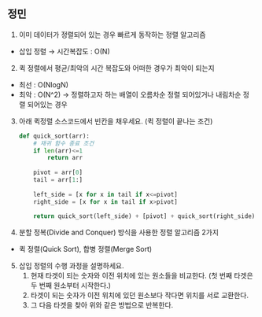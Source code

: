 ## 정민
1. 이미 데이터가 정렬되어 있는 경우 빠르게 동작하는 정렬 알고리즘
- 삽입 정렬 → 시간복잡도 : O(N)

2. 퀵 정렬에서 평균/최악의 시간 복잡도와 어떠한 경우가 최악이 되는지
- 최선 : O(NlogN)
- 최악 : O(N^2) → 정렬하고자 하는 배열이 오름차순 정렬 되어있거나 내림차순 정렬 되어있는 경우

3. 아래 퀵정렬 소스코드에서 빈칸을 채우세요. (퀵 정렬이 끝나는 조건)
    ```python
    def quick_sort(arr):
        # 재귀 함수 종료 조건
        if len(arr)<=1
            return arr
        
        pivot = arr[0]
        tail = arr[1:] 
        
        left_side = [x for x in tail if x<=pivot]
        right_side = [x for x in tail if x>pivot] 
        
        return quick_sort(left_side) + [pivot] + quick_sort(right_side)
    ```

4. 분할 정복(Divide and Conquer) 방식을 사용한 정렬 알고리즘 2가지
- 퀵 정렬(Quick Sort), 합병 정렬(Merge Sort) 

5. 삽입 정렬의 수행 과정을 설명하세요.
    1) 현재 타겟이 되는 숫자와 이전 위치에 있는 원소들을 비교한다. (첫 번째 타겟은 두 번째 원소부터 시작한다.)
    2) 타겟이 되는 숫자가 이전 위치에 있던 원소보다 작다면 위치를 서로 교환한다.
    3) 그 다음 타겟을 찾아 위와 같은 방법으로 반복한다.